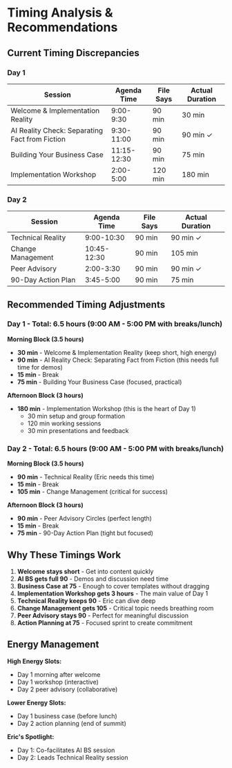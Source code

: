 # Timing Analysis & Recommendations

## Current Timing Discrepancies

### Day 1
| Session | Agenda Time | File Says | Actual Duration |
|---------|-------------|-----------|-----------------|
| Welcome & Implementation Reality | 9:00-9:30 | 90 min | 30 min |
| AI Reality Check: Separating Fact from Fiction | 9:30-11:00 | 90 min | 90 min ✓ |
| Building Your Business Case | 11:15-12:30 | 90 min | 75 min |
| Implementation Workshop | 2:00-5:00 | 120 min | 180 min |

### Day 2
| Session | Agenda Time | File Says | Actual Duration |
|---------|-------------|-----------|-----------------|
| Technical Reality | 9:00-10:30 | 90 min | 90 min ✓ |
| Change Management | 10:45-12:30 | 90 min | 105 min |
| Peer Advisory | 2:00-3:30 | 90 min | 90 min ✓ |
| 90-Day Action Plan | 3:45-5:00 | 90 min | 75 min |

## Recommended Timing Adjustments

### Day 1 - Total: 6.5 hours (9:00 AM - 5:00 PM with breaks/lunch)

**Morning Block (3.5 hours)**
- **30 min** - Welcome & Implementation Reality (keep short, high energy)
- **90 min** - AI Reality Check: Separating Fact from Fiction (this needs full time for demos)
- **15 min** - Break
- **75 min** - Building Your Business Case (focused, practical)

**Afternoon Block (3 hours)**
- **180 min** - Implementation Workshop (this is the heart of Day 1)
  - 30 min setup and group formation
  - 120 min working sessions
  - 30 min presentations and feedback

### Day 2 - Total: 6.5 hours (9:00 AM - 5:00 PM with breaks/lunch)

**Morning Block (3.5 hours)**
- **90 min** - Technical Reality (Eric needs this time)
- **15 min** - Break
- **105 min** - Change Management (critical for success)

**Afternoon Block (3 hours)**
- **90 min** - Peer Advisory Circles (perfect length)
- **15 min** - Break
- **75 min** - 90-Day Action Plan (tight but focused)

## Why These Timings Work

1. **Welcome stays short** - Get into content quickly
2. **AI BS gets full 90** - Demos and discussion need time
3. **Business Case at 75** - Enough to cover templates without dragging
4. **Implementation Workshop gets 3 hours** - The main value of Day 1
5. **Technical Reality keeps 90** - Eric can dive deep
6. **Change Management gets 105** - Critical topic needs breathing room
7. **Peer Advisory stays 90** - Perfect for meaningful discussion
8. **Action Planning at 75** - Focused sprint to create commitment

## Energy Management

**High Energy Slots:**
- Day 1 morning after welcome
- Day 1 workshop (interactive)
- Day 2 peer advisory (collaborative)

**Lower Energy Slots:**
- Day 1 business case (before lunch)
- Day 2 action planning (end of summit)

**Eric's Spotlight:**
- Day 1: Co-facilitates AI BS session
- Day 2: Leads Technical Reality session